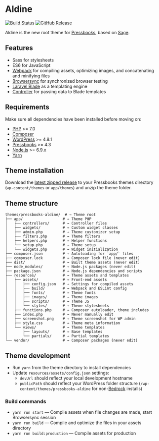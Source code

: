 # Aldine

[![Build Status](https://travis-ci.org/pressbooks/pressbooks-aldine.svg?branch=dev)](https://travis-ci.org/pressbooks/pressbooks-aldine) [![GitHub Release](https://img.shields.io/github/release/pressbooks/pressbooks-aldine/all.svg)]()

Aldine is the new root theme for [Pressbooks](https://github.com/pressbooks/pressbooks), based on [Sage](https://roots.io/sage/).

## Features

* Sass for stylesheets
* ES6 for JavaScript
* [Webpack](https://webpack.github.io/) for compiling assets, optimizing images, and concatenating and minifying files
* [Browsersync](http://www.browsersync.io/) for synchronized browser testing
* [Laravel Blade](https://laravel.com/docs/5.4/blade) as a templating engine
* [Controller](https://github.com/soberwp/controller) for passing data to Blade templates

## Requirements

Make sure all dependencies have been installed before moving on:

* [PHP](http://php.net/manual/en/install.php) >= 7.0
* [Composer](https://getcomposer.org/download/)
* [WordPress](https://wordpress.org/) >= 4.8.1
* [Pressbooks](https://github.com/pressbooks/pressbooks) >= 4.3
* [Node.js](http://nodejs.org/) >= 6.9.x
* [Yarn](https://yarnpkg.com/en/docs/install)

## Theme installation

Download the [latest zipped release](https://github.com/pressbooks/pressbooks-aldine/releases/latest) to your Pressbooks themes directory (`wp-content/themes` or `app/themes`) and unzip the theme folder.

## Theme structure

```shell
themes/pressbooks-aldine/  # → Theme root
├── app/                  # → Theme PHP
│   ├── controllers/      # → Controller files
│   ├── widgets/          # → Custom widget classes
│   ├── admin.php         # → Theme customizer setup
│   ├── filters.php       # → Theme filters
│   ├── helpers.php       # → Helper functions
│   └── setup.php         # → Theme setup
│   └── widgets.php       # → Widget initialization
├── composer.json         # → Autoloading for `app/` files
├── composer.lock         # → Composer lock file (never edit)
├── dist/                 # → Built theme assets (never edit)
├── node_modules/         # → Node.js packages (never edit)
├── package.json          # → Node.js dependencies and scripts
├── resources/            # → Theme assets and templates
│   ├── assets/           # → Front-end assets
│   │   ├── config.json   # → Settings for compiled assets
│   │   ├── build/        # → Webpack and ESLint config
│   │   ├── fonts/        # → Theme fonts
│   │   ├── images/       # → Theme images
│   │   ├── scripts/      # → Theme JS
│   │   └── styles/       # → Theme stylesheets
│   ├── functions.php     # → Composer autoloader, theme includes
│   ├── index.php         # → Never manually edit
│   ├── screenshot.png    # → Theme screenshot for WP admin
│   ├── style.css         # → Theme meta information
│   └── views/            # → Theme templates
│       ├── layouts/      # → Base templates
│       └── partials/     # → Partial templates
└── vendor/               # → Composer packages (never edit)
```

## Theme development

* Run `yarn` from the theme directory to install dependencies
* Update `resources/assets/config.json` settings:
  * `devUrl` should reflect your local development hostname
  * `publicPath` should reflect your WordPress folder structure (`/wp-content/themes/pressbooks-aldine` for non-[Bedrock](https://roots.io/bedrock/) installs)

### Build commands

* `yarn run start` — Compile assets when file changes are made, start Browsersync session
* `yarn run build` — Compile and optimize the files in your assets directory
* `yarn run build:production` — Compile assets for production
